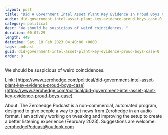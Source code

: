 ```yaml
---
layout: post
title: "Did A Government Intel Asset Plant Key Evidence In Proud Boys Case?"
audio: did-government-intel-asset-plant-key-evidence-proud-boys-case-0
category: political
desc: "We should be suspicious of weird coincidences. "
duration: 00:07:29
length: 449
datetime: Sat, 18 Feb 2023 04:40:00 +0000
tags: podcast
guid: did-government-intel-asset-plant-key-evidence-proud-boys-case-0
order: 0
---
```

We should be suspicious of weird coincidences. 

Link: [https://www.zerohedge.com/political/did-government-intel-asset-plant-key-evidence-proud-boys-case](https://www.zerohedge.com/political/did-government-intel-asset-plant-key-evidence-proud-boys-case)

About: The Zerohedge Podcast is a non-commercial, automated program, designed to give people a way to get news from Zerohedge in an audio format.  I am actively working on tweaking and improving the setup to create a better listening experience (February 2023).  Suggestions are welcome: [zerohedgePodcast@outlook.com](mailto:zerohedgePodcast@outlook.com)